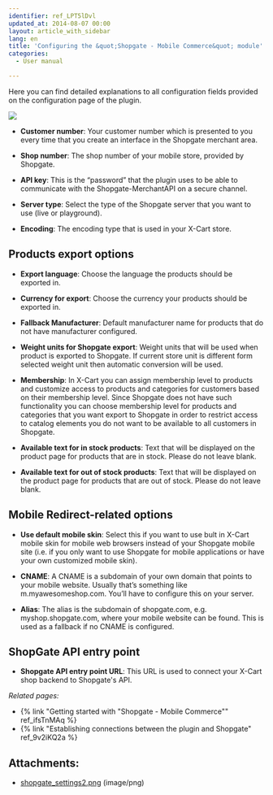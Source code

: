 ```yaml
---
identifier: ref_LPT5lDvl
updated_at: 2014-08-07 00:00
layout: article_with_sidebar
lang: en
title: 'Configuring the &quot;Shopgate - Mobile Commerce&quot; module'
categories:
  - User manual

---
```



Here you can find detailed explanations to all configuration fields provided on the configuration page of the plugin. 

![]({{site.baseurl}}/attachments/7505737/7602830.png)

*   **Customer number**: Your customer number which is presented to you every time that you create an interface in the Shopgate merchant area.

*   **Shop number**: The shop number of your mobile store, provided by Shopgate.

*   **API key**: This is the “password” that the plugin uses to be able to communicate with the Shopgate-MerchantAPI on a secure channel.

*   **Server type**: Select the type of the Shopgate server that you want to use (live or playground).

*   **Encoding**: The encoding type that is used in your X-Cart store. 

## Products export options

*   **Export language**: Choose the language the products should be exported in.

*   **Currency for export**: Choose the currency your products should be exported in.

*   **Fallback Manufacturer**: Default manufacturer name for products that do not have manufacturer configured.

*   **Weight units for Shopgate export**: Weight units that will be used when product is exported to Shopgate. If current store unit is different form selected weight unit then automatic conversion will be used.

*   **Membership**: In X-Cart you can assign membership level to products and customize access to products and categories for customers based on their membership level. Since Shopgate does not have such functionality you can choose membership level for products and categories that you want export to Shopgate in order to restrict access to catalog elements you do not want to be available to all customers in Shopgate.

*   **Available text for in stock products**: Text that will be displayed on the product page for products that are in stock. Please do not leave blank.

*   **Available text for out of stock products**: Text that will be displayed on the product page for products that are out of stock. Please do not leave blank.

## Mobile Redirect-related options

*   **Use default mobile skin**: Select this if you want to use bult in X-Cart mobile skin for mobile web browsers instead of your Shopgate mobile site (i.e. if you only want to use Shopgate for mobile applications or have your own customized mobile skin).

*   **CNAME**: A CNAME is a subdomain of your own domain that points to your mobile website. Usually that’s something like m.myawesomeshop.com. You’ll have to configure this on your server.

*   **Alias**: The alias is the subdomain of shopgate.com, e.g. myshop.shopgate.com, where your mobile website can be found. This is used as a fallback if no CNAME is configured.

## ShopGate API entry point

*   **Shopgate API entry point URL**: This URL is used to connect your X-Cart shop backend to Shopgate's API.

_Related pages:_

*   {% link "Getting started with "Shopgate - Mobile Commerce"" ref_ifsTnMAq %}
*   {% link "Establishing connections between the plugin and Shopgate" ref_9v2iKQ2a %}

## Attachments:

* [shopgate_settings2.png]({{site.baseurl}}/attachments/7505737/7602830.png) (image/png)